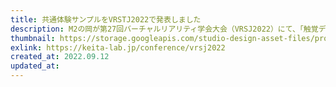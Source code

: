 ```yaml
---
title: 共通体験サンプルをVRSTJ2022で発表しました
description: M2の岡が第27回バーチャルリアリティ学会大会（VRSJ2022）にて、「触覚ディスプレイの比較評価を目的とした共通体験サンプルの試作と検討」という題で登壇発表しました。
thumbnail: https://storage.googleapis.com/studio-design-asset-files/projects/wQOVXEVxaD/s-2400x1800_v-frms_webp_9c3308d0-b234-4d70-998b-2be56b89406c.webp
exlink: https://keita-lab.jp/conference/vrsj2022
created_at: 2022.09.12
updated_at:
---
```


